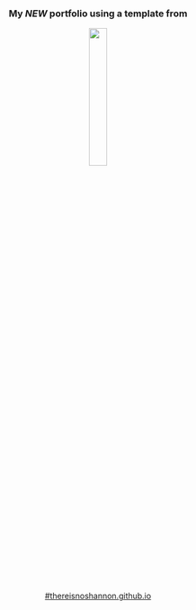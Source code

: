 
<h3 align="center"> My <em>NEW</em> portfolio using a template from</h3>
<p align="center"><a title="ShaeSmith" href="https://html5up.net/big-picture">
    <img src="https://www.vectorlogo.zone/logos/html5up/html5up-ar21.png" width="25%" height="25%"/> 

<h3></h3>

<p align="center">#thereisnoshannon.github.io</p>

